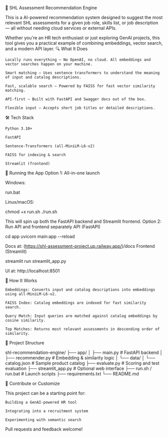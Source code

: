 🚀 SHL Assessment Recommendation Engine

This is a  AI-powered recommendation system designed to suggest the most relevant SHL assessments for a given job role, skills list, or job description — all without needing cloud services or external APIs.

Whether you're an HR tech enthusiast or just exploring GenAI projects, this tool gives you a practical example of combining embeddings, vector search, and a modern API layer.
🔍 What It Does

    Locally runs everything – No OpenAI, no cloud. All embeddings and vector searches happen on your machine.

    Smart matching – Uses sentence transformers to understand the meaning of input and catalog descriptions.

    Fast, scalable search – Powered by FAISS for fast vector similarity matching.

    API-first – Built with FastAPI and Swagger docs out of the box.

    Flexible input – Accepts short job titles or detailed descriptions.

🛠️ Tech Stack

    Python 3.10+

    FastAPI

    Sentence-Transformers (all-MiniLM-L6-v2)

    FAISS for indexing & search

    Streamlit (frontend)





🚦 Running the App
Option 1: All-in-one launch

Windows:

run.bat

Linux/macOS:

chmod +x run.sh
./run.sh

This will spin up both the FastAPI backend and Streamlit frontend.
Option 2: Run API and frontend separately
API (FastAPI)

cd app
uvicorn main:app --reload

Docs at: (https://shl-assessment-project.up.railway.app/)/docs
Frontend (Streamlit)

streamlit run streamlit_app.py

UI at: http://localhost:8501


🧠 How It Works

    Embeddings: Converts input and catalog descriptions into embeddings using all-MiniLM-L6-v2.

    FAISS Index: Catalog embeddings are indexed for fast similarity search.

    Query Match: Input queries are matched against catalog embeddings by cosine similarity.

    Top Matches: Returns most relevant assessments in descending order of similarity.

📂 Project Structure

shl-recommendation-engine/
├── app/
│   ├── main.py              # FastAPI backend
│   ├── recommender.py       # Embedding & similarity logic
│   └── data/
│       └── catalog.json     # Sample product catalog
├── evaluate.py              # Scoring and test evaluation
├── streamlit_app.py         # Optional web interface
├── run.sh / run.bat         # Launch scripts
├── requirements.txt
└── README.md


🤝 Contribute or Customize

This project can be a starting point for:

    Building a GenAI-powered HR tool

    Integrating into a recruitment system

    Experimenting with semantic search

Pull requests and feedback welcome!